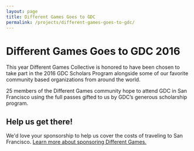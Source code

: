 ```yaml
---
layout: page
title: Different Games Goes to GDC
permalink: /projects/different-games-goes-to-gdc/
---
```


# Different Games Goes to GDC 2016

This year Different Games Collective is honored to have been chosen to take part in the 2016 GDC Scholars Program alongside some of our favorite community based organizations from around the world.

25 members of the Different Games community hope to attend GDC in San Francisco using the full passes gifted to us by GDC’s generous scholarship program.

## Help us get there!

We'd love your sponsorship to help us cover the costs of traveling to San Francisco. <a href="/sponsorship">Learn more about sponsoring Different Games.</a>
